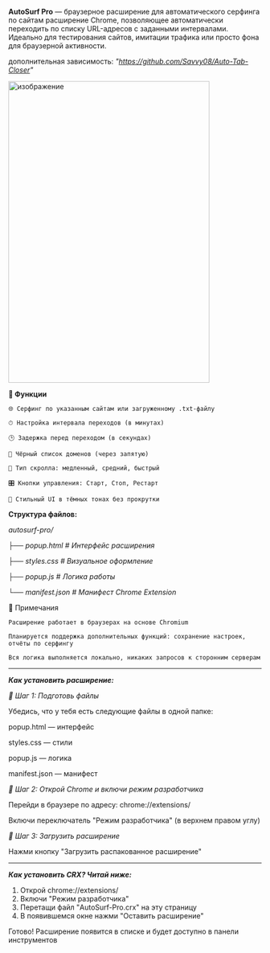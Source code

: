 **AutoSurf Pro** — браузерное расширение для автоматического серфинга по сайтам
расширение Chrome, позволяющее автоматически переходить по списку URL-адресов с заданными интервалами.
Идеально для тестирования сайтов, имитации трафика или просто фона для браузерной активности.

дополнительная зависимость: *"https://github.com/Savvy08/Auto-Tab-Closer"*

<img width="400" height="600" alt="изображение" src="https://github.com/user-attachments/assets/3ecaa519-db4d-4185-a513-3bc3f498e6ae" />


**🔧 Функции**

    🌐 Серфинг по указанным сайтам или загруженному .txt-файлу

    ⏱ Настройка интервала переходов (в минутах)

    🕒 Задержка перед переходом (в секундах)

    🚫 Чёрный список доменов (через запятую)

    📜 Тип скролла: медленный, средний, быстрый

    🎛️ Кнопки управления: Старт, Стоп, Рестарт

    🎨 Стильный UI в тёмных тонах без прокрутки

**Структура файлов:**

*autosurf-pro/*
    
*├── popup.html       # Интерфейс расширения*

*├── styles.css       # Визуальное оформление*

*├── popup.js         # Логика работы*

*└── manifest.json    # Манифест Chrome Extension*


📌 Примечания

    Расширение работает в браузерах на основе Chromium

    Планируется поддержка дополнительных функций: сохранение настроек, отчёты по серфингу

    Вся логика выполняется локально, никаких запросов к сторонним серверам
------------------------------------------------------------------
***Как установить расширение:***

*🔹 Шаг 1: Подготовь файлы*

Убедись, что у тебя есть следующие файлы в одной папке:

popup.html — интерфейс

styles.css — стили

popup.js — логика

manifest.json — манифест

*🔹 Шаг 2: Открой Chrome и включи режим разработчика*

Перейди в браузере по адресу: chrome://extensions/

Включи переключатель "Режим разработчика" (в верхнем правом углу)

*🔹 Шаг 3: Загрузить расширение*

Нажми кнопку "Загрузить распакованное расширение"

-------------------------------------
***Как установить CRX? Читай ниже:***
1. Открой chrome://extensions/
2. Включи "Режим разработчика"
3. Перетащи файл "AutoSurf-Pro.crx" на эту страницу
4. В появившемся окне нажми "Оставить расширение"

Готово! Расширение появится в списке и будет доступно в панели инструментов

    
